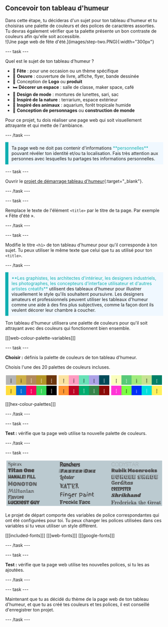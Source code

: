 ## Concevoir ton tableau d'humeur

<div style="display: flex; flex-wrap: wrap">
<div style="flex-basis: 200px; flex-grow: 1; margin-right: 15px;">
Dans cette étape, tu décideras d'un sujet pour ton tableau d'humeur et tu choisiras une palette de couleurs et des polices de caractères assorties. Tu devras également vérifier que ta palette présente un bon contraste de couleurs afin qu'elle soit accessible. 
</div>
<div>
![Une page web de fête d'été.](images/step-two.PNG){:width="300px"}
</div>
</div>

--- task ---

Quel est le sujet de ton tableau d'humeur ?

- 🎉 **Fête** : pour une occasion ou un thème spécifique
- 🎨 **Oeuvre** : couverture de livre, affiche, flyer, bande dessinée
- 🥤 Conception de **Logo** ou **produit**
- 🛏️ **Décorer un espace** : salle de classe, maker space, café
- 🥻 **Design de mode** : montures de lunettes, sari, sac
- 🌳 **Inspiré de la nature** : terrarium, espace extérieur
- 🐠 **Inspiré des animaux** : aquarium, forêt tropicale humide
- 🤖 **Conception de personnages** ou **construction de monde**

Pour ce projet, tu dois réaliser une page web qui soit visuellement attrayante et qui mette de l'ambiance.

--- /task ---

<p style="border-left: solid; border-width:10px; border-color: #0faeb0; background-color: aliceblue; padding: 10px;">
Ta page web ne doit pas contenir d'informations <span style="color: #0faeb0">**personnelles**</span> pouvant révéler ton identité et/ou ta localisation. Fais très attention aux personnes avec lesquelles tu partages tes informations personnelles.  
</p>

--- task ---

Ouvrir le [projet de démarrage tableau d'humeur](https://editor.raspberrypi.org/fr-FR/projects/mood-board-starter){:target="_blank"}.

--- /task ---

--- task ---

Remplace le texte de l'élément `<title>` par le titre de ta page. Par exemple « Fête d'été ».

--- /task ---

--- task ---

Modifie le titre `<h1>` de ton tableau d'humeur pour qu'il corresponde à ton sujet. Tu peux utiliser le même texte que celui que tu as utilisé pour ton `<title>`.

--- /task ---

<p style="border-left: solid; border-width:10px; border-color: #0faeb0; background-color: aliceblue; padding: 10px;">
<span style="color: #0faeb0">**Les graphistes, les architectes d'intérieur, les designers industriels, les photographes, les concepteurs d'interface utilisateur et d'autres artistes créatifs**</span> utilisent des tableaux d'humeur pour illustrer visuellement le style qu'ils souhaitent poursuivre. Les designers amateurs et professionnels peuvent utiliser les tableaux d'humeur comme une aide à des fins plus subjectives, comme la façon dont ils veulent décorer leur chambre à coucher.
</p>

Ton tableau d'humeur utilisera une palette de couleurs pour qu'il soit attrayant avec des couleurs qui fonctionnent bien ensemble.

[[[web-colour-palette-variables]]]

--- task ---

**Choisir :** définis la palette de couleurs de ton tableau d'humeur.

Choisis l'une des 20 palettes de couleurs incluses.

![Exemples de palettes de couleurs.](images/palette-examples.png)

[[[hex-colour-palettes]]]

--- /task ---

--- task ---

**Test :** vérifie que ta page web utilise ta nouvelle palette de couleurs.

--- /task ---

--- task ---

![Exemples de polices.](images/font-examples.png)

Le projet de départ comporte des variables de police correspondantes qui ont été configurées pour toi. Tu peux changer les polices utilisées dans ces variables si tu veux utiliser un style différent.

[[[included-fonts]]]
[[[web-fonts]]]
[[[google-fonts]]]

--- /task ---

--- task ---

**Test :** vérifie que ta page web utilise tes nouvelles polices, si tu les as ajoutées.

--- /task ---

--- task ---

Maintenant que tu as décidé du thème de la page web de ton tableau d'humeur, et que tu as créé tes couleurs et tes polices, il est conseillé d'enregistrer ton projet.

--- /task ---
